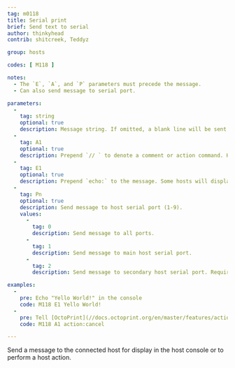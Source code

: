 ```yaml
---
tag: m0118
title: Serial print
brief: Send text to serial
author: thinkyhead
contrib: shitcreek, Teddyz

group: hosts

codes: [ M118 ]

notes:
  - The `E`, `A`, and `P` parameters must precede the message.
  - Can also send message to serial port.

parameters:
  -
    tag: string
    optional: true
    description: Message string. If omitted, a blank line will be sent.
  -
    tag: A1
    optional: true
    description: Prepend `// ` to denote a comment or action command. Hosts like OctoPrint can interpret such commands to perform special actions. See your host's documentation.
  -
    tag: E1
    optional: true
    description: Prepend `echo:` to the message. Some hosts will display echo messages differently when preceded by `echo:`.
  -
    tag: Pn
    optional: true
    description: Send message to host serial port (1-9).
    values:
      -
        tag: 0
        description: Send message to all ports.
      -
        tag: 1
        description: Send message to main host serial port.
      -
        tag: 2
        description: Send message to secondary host serial port. Requires `SERIAL_PORT_2`.

examples:
  -
    pre: Echo "Yello World!" in the console
    code: M118 E1 Yello World!
  -
    pre: Tell [OctoPrint](//docs.octoprint.org/en/master/features/action_commands.html) to cancel the print job
    code: M118 A1 action:cancel

---
```


Send a message to the connected host for display in the host console or to perform a host action.
